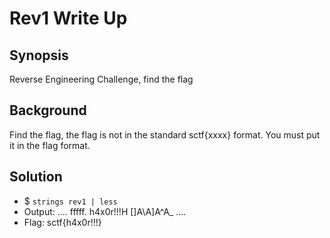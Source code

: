 # Rev1 Write Up

## Synopsis
  Reverse Engineering Challenge, find the flag

## Background
  Find the flag, the flag is not in the standard sctf{xxxx} format. You must put it in the flag format.

## Solution
  - $ `strings rev1 | less`
  - Output:
    ....
    fffff.
    h4x0r!!!H
    []A\A]A^A_
    ....
  - Flag: sctf{h4x0r!!!}
